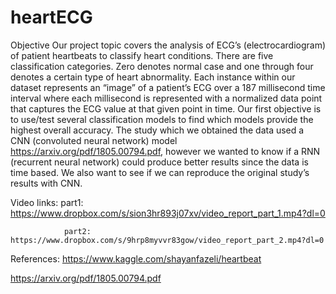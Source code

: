 # heartECG

Objective
Our project topic covers the analysis of ECG’s (electrocardiogram) of patient heartbeats to classify heart conditions.  There are five classification categories.  Zero denotes normal case and one through four denotes a certain type of heart abnormality.  Each instance within our dataset represents an “image” of a patient’s ECG over a 187 millisecond time interval where each millisecond is represented with a normalized data point that captures the ECG value at that given point in time. Our first objective is to use/test several classification models to find which models provide the highest overall accuracy.  The study which we obtained the data used a CNN (convoluted neural network) model https://arxiv.org/pdf/1805.00794.pdf, however we wanted to know if a RNN (recurrent neural network) could produce better results since the data is time based.  We also want to see if we can reproduce the original study’s results with CNN.    



Video links:  part1: https://www.dropbox.com/s/sion3hr893j07xv/video_report_part_1.mp4?dl=0

	            part2: https://www.dropbox.com/s/9hrp8myvvr83gow/video_report_part_2.mp4?dl=0


References:
https://www.kaggle.com/shayanfazeli/heartbeat

https://arxiv.org/pdf/1805.00794.pdf
